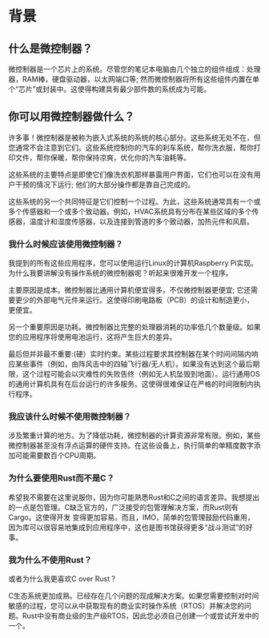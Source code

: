 
# 背景

## 什么是微控制器？

微控制器是一个芯片上的系统。尽管您的笔记本电脑由几个独立的组件组成：处理器，RAM棒，硬盘驱动器，以太网端口等; 然而微控制器将所有这些组件内置在单个“芯片”或封装中。这使得构建具有最少部件数的系统成为可能。

## 你可以用微控制器做什么？

许多事！微控制器是被称为嵌入式系统的系统的核心部分。这些系统无处不在，但您通常不会注意到它们。这些系统控制你的汽车的刹车系统，帮你洗衣服，帮你打印文件，帮你保暖，帮你保持凉爽，优化你的汽车油耗等。

这些系统的主要特点是即使它们像洗衣机那样暴露用户界面，它们也可以在没有用户干预的情况下运行; 他们的大部分操作都是靠自己完成的。

这些系统的另一个共同特征是它们控制一个过程。为此，这些系统通常具有一个或多个传感器和一个或多个致动器。例如，HVAC系统具有分布在某些区域的多个传感器，温度计和湿度传感器，以及连接到管道的多个致动器，加热元件和风扇。

### 我什么时候应该使用微控制器？

我提到的所有这些应用程序，您可以使用运行Linux的计算机Raspberry Pi实现。为什么我要讲解没有操作系统的微控制器呢？听起来很难开发一个程序。

主要原因是成本。微控制器比通用计算机便宜得多。不仅微控制器更便宜; 它还需要更少的外部电气元件来运行。这使得印刷电路板（PCB）的设计和制造更小，更便宜。

另一个重要原因是功耗。微控制器比完整的处理器消耗的功率低几个数量级。如果您的应用程序将使用电池运行，这将产生巨大的差异。

最后但并非最不重要:(硬）实时约束。某些过程要求其控制器在某个时间间隔内响应某些事件（例如，由阵风击中的四轴飞行器/无人机）。如果没有达到这个最后期限，这个过程可能会以灾难性的失败告终（例如无人机坠毁到地面）。运行通用OS的通用计算机具有在后台运行的许多服务。这使得很难保证在严格的时间限制内执行程序。

### 我应该什么时候不使用微控制器？

涉及繁重计算的地方。为了降低功耗，微控制器的计算资源非常有限。例如，某些微控制器甚至没有浮点运算的硬件支持。在这些设备上，执行简单的单精度数字添加可能需要数百个CPU周期。

### 为什么要使用Rust而不是C？

希望我不需要在这里说服你，因为你可能熟悉Rust和C之间的语言差异。我想提出的一点是包管理。C缺乏官方的，广泛接受的包管理解决方案，而Rust则有Cargo。这使得开发 变得更加容易。而且，IMO，简单的包管理鼓励代码重用，因为库可以很容易地集成到应用程序中，这也是图书馆获得更多“战斗测试”的好事。

### 我为什么不使用Rust？

或者为什么我更喜欢C over Rust？

C生态系统更加成熟。已经存在几个问题的现成解决方案。如果您需要控制对时间敏感的过程，您可以从中获取现有的商业实时操作系统（RTOS）并解决您的问题。Rust中没有商业级的生产级RTOS，因此您必须自己创建一个或尝试开发中的一个。

